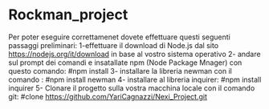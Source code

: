 # Rockman_project

Per poter eseguire correttamenet dovete effettuare questi seguenti passaggi preliminari:
1-effettuare il download di Node.js dal sito https://nodejs.org/it/download in base al vostro sistema operativo
2- andare sul prompt dei comandi e insatallate npm (Node Package Mnager) con questo comando: #npm install 
3- installare la libreria newman con il comando :  #npm install newman 
4- installare al libreria inquirer: #npm install inquirer
5- Clonare il progetto sulla vostra macchina locale con il comando git: #clone https://github.com/YariCagnazzi/Nexi_Project.git
